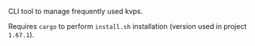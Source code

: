 CLI tool to manage frequently used kvps.

Requires `cargo` to perform `install.sh` installation (version used in project `1.67.1`).